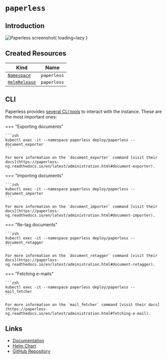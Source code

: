# `paperless`

## Introduction

![Paperless screenshot](https://k8s.pascaliske.dev/assets/paperless.png){ loading=lazy }

## Created Resources

| Kind                                | Name                       |
| ----------------------------------- | -------------------------- |
| [`Namespace`][ref-namespace]        | `paperless`                |
| [`HelmRelease`][ref-helm-release]   | `paperless`                |

[ref-namespace]: https://kubernetes.io/docs/reference/kubernetes-api/cluster-resources/namespace-v1/
[ref-helm-release]: https://fluxcd.io/docs/components/helm/helmreleases/

## CLI

Paperless provides [several CLI tools](https://paperless-ng.readthedocs.io/en/latest/administration.html#management-utilities) to interact with the instance. These are the most important ones:

=== "Exporting documents"

    ```zsh
    kubectl exec -it --namespace paperless deploy/paperless -- document_exporter
    ```

    For more information on the `document_exporter` command [visit their docs](https://paperless-ng.readthedocs.io/en/latest/administration.html#document-exporter).

=== "Importing documents"

    ```zsh
    kubectl exec -it --namespace paperless deploy/paperless -- document_importer
    ```

    For more information on the `document_importer` command [visit their docs](https://paperless-ng.readthedocs.io/en/latest/administration.html#document-importer).

=== "Re-tag documents"

    ```zsh
    kubectl exec -it --namespace paperless deploy/paperless -- document_retagger
    ```

    For more information on the `document_retagger` command [visit their docs](https://paperless-ng.readthedocs.io/en/latest/administration.html#document-retagger).

=== "Fetching e-mails"

    ```zsh
    kubectl exec -it --namespace paperless deploy/paperless -- mail_fetcher
    ```

    For more information on the `mail_fetcher` command [visit their docs](https://paperless-ng.readthedocs.io/en/latest/administration.html#fetching-e-mail).

## Links

- [Documentation](https://paperless-ngx.readthedocs.io)
- [Helm Chart](https://charts.pascaliske.dev/charts/paperless/)
- [GitHub Repository](https://github.com/paperless-ngx/paperless-ngx)

